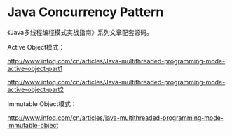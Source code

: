 Java Concurrency Pattern
======================

《Java多线程编程模式实战指南》系列文章配套源码。

Active Object模式：

http://www.infoq.com/cn/articles/Java-multithreaded-programming-mode-active-object-part1

http://www.infoq.com/cn/articles/Java-multithreaded-programming-mode-active-object-part2

Immutable Object模式：

http://www.infoq.com/cn/articles/java-multithreaded-programming-mode-immutable-object
